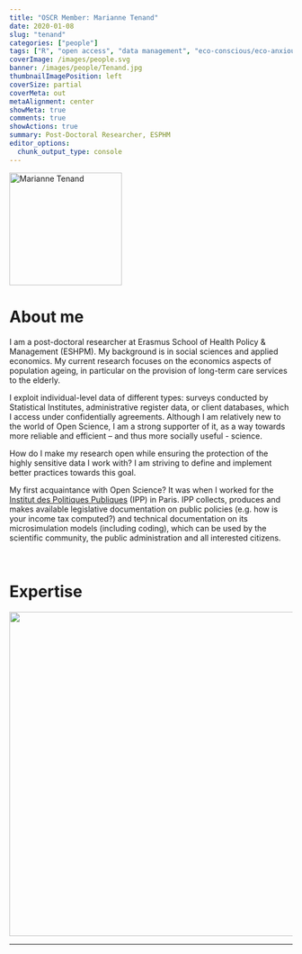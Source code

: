 ```yaml
---
title: "OSCR Member: Marianne Tenand"
date: 2020-01-08
slug: "tenand"
categories: ["people"]
tags: ["R", "open access", "data management", "eco-conscious/eco-anxious", "school-eshpm"] # top 3 categories + unique + school
coverImage: /images/people.svg
banner: /images/people/Tenand.jpg
thumbnailImagePosition: left
coverSize: partial
coverMeta: out
metaAlignment: center
showMeta: true
comments: true
showActions: true
summary: Post-Doctoral Researcher, ESPHM
editor_options: 
  chunk_output_type: console
---
```

<!-- EMAIL -->
<p>
  <a href="mailto:tenand@eshpm.eur.nl">
  <img border="0" alt="Marianne Tenand" src="/images/people/Tenand.jpg" width="200" height="200" align="center">
  </a>
</p>


<p align="center">
<!--  CV-->
  <a href="https://www.dropbox.com/s/73bhd37gr7rbau6/TENAND%20Marianne_CV_201912_EN.pdf?dl=" class="fa-solid fa-file" style="color:#000000;">
  </a> 

<!-- TWITTER 
  <a href="" class="fa-brands fa-x-twitter" style="color:#000000;">
  </a>
  -->

<!-- GOOGLE SCHOLAR
  <a href="" class="fa-brands fa-google-scholar" style="color:#000000;">
  </a>
  -->
  
<!-- RESEARCHGATE -->
  <a href="https://www.researchgate.net/profile/Marianne_Tenand" class="fa-brands fa-researchgate" style="color:#000000;">
  </a>
   
  
<!-- LINKEDIN -->
  <a href="https://www.linkedin.com/in/marianne-tenand-44960420/?originalSubdomain=fr" class="fa-brands fa-linkedin" style="color:#000000;">
  </a>
  
  <!-- ORCID 
  <a href="" class="fa-brands fa-orcid" style="color:#000000;">
  </a> -->

<!-- PERSONAL WEBSITE 
  <a href="" class="fa-solid fa-link" style="color:#000000;">
  </a> -->

<!-- GITHUB 
  <a href="" class="fa-brands fa-github" style="color:#000000;"> 
  </a> -->
</p>


# About me

I am a post-doctoral researcher at Erasmus School of Health Policy & Management (ESHPM). My background is in social sciences and applied economics. My current research focuses on the economics aspects of population ageing, in particular on the provision of long-term care services to the elderly.

I exploit individual-level data of different types: surveys conducted by Statistical Institutes, administrative register data, or client databases, which I access under confidentially agreements. Although I am relatively new to the world of Open Science, I am a strong supporter of it, as a way towards more reliable and efficient – and thus more socially useful - science.

How do I make my research open while ensuring the protection of the highly sensitive data I work with? I am striving to define and implement better practices towards this goal.

My first acquaintance with Open Science? It was when I worked for the [Institut des Politiques Publiques](https://www.ipp.eu/en/publications/) (IPP) in Paris. IPP collects, produces and makes available legislative documentation on public policies (e.g. how is your income tax computed?) and technical documentation on its microsimulation models (including coding), which can be used by the scientific community, the public administration and all interested citizens. 

<BR>

# Expertise

<img src="{{< blogdown/postref >}}index_files/figure-html/radarPlot-1.png" width="576" />

***


